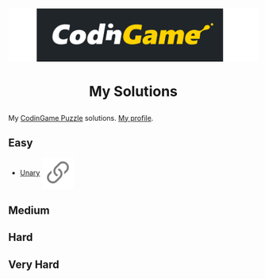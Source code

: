 ![codingame-logo](logo.svg)
# <p style="text-align: center;">My Solutions</p>

My [CodinGame Puzzle](https://www.codingame.com/training) solutions. [My profile](https://www.codingame.com/profile/297979d98289809c8b38c1b396903a6a4266815).

## Easy
- [Unary](./1-Easy/Unary/) [<img style="vertical-align: middle;" src="./url.png">](https://www.codingame.com/ide/puzzle/unary)


## Medium


## Hard


## Very Hard
